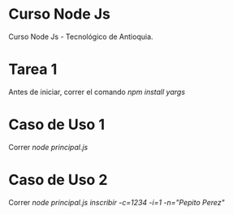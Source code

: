 # Curso Node Js
Curso Node Js - Tecnológico de Antioquia.

# Tarea 1
Antes de iniciar, correr el comando *npm install yargs*

# Caso de Uso 1 
Correr *node principal.js*

# Caso de Uso 2
Correr *node principal.js inscribir -c=1234 -i=1 -n="Pepito Perez"*
